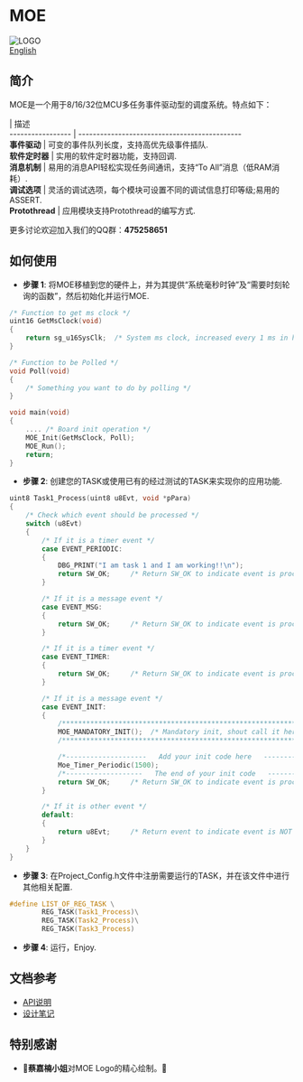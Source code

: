 # MOE   
![LOGO](https://github.com/ianhom/MOE/blob/master/Documents/Pic/MOE_logo_V0_1e.png?raw=true)   
[English](https://github.com/ianhom/MOE/blob/master/README.md) 
## 简介
MOE是一个用于8/16/32位MCU多任务事件驱动型的调度系统。特点如下：   

 | 描述     
----------------- | ---------------------------------------------   
**事件驱动** | 可变的事件队列长度，支持高优先级事件插队.   
**软件定时器** | 实用的软件定时器功能，支持回调.   
**消息机制** | 易用的消息API轻松实现任务间通讯，支持“To All”消息（低RAM消耗）.   
**调试选项** | 灵活的调试选项，每个模块可设置不同的调试信息打印等级;易用的ASSERT.  
**Protothread** | 应用模块支持Protothread的编写方式.

更多讨论欢迎加入我们的QQ群：**475258651**

## 如何使用
- **步骤 1**: 将MOE移植到您的硬件上，并为其提供“系统毫秒时钟”及“需要时刻轮询的函数”，然后初始化并运行MOE.      
```c
/* Function to get ms clock */
uint16 GetMsClock(void)
{
    return sg_u16SysClk;  /* System ms clock, increased every 1 ms in hardware timer interrupt */
}

/* Function to be Polled */
void Poll(void)
{
    /* Something you want to do by polling */
}

void main(void)
{
    .... /* Board init operation */
    MOE_Init(GetMsClock, Poll);
    MOE_Run(); 
    return;
}
```
- **步骤 2**: 创建您的TASK或使用已有的经过测试的TASK来实现你的应用功能.  
```c
uint8 Task1_Process(uint8 u8Evt, void *pPara)
{   
    /* Check which event should be processed */
    switch (u8Evt)
    {
        /* If it is a timer event */
        case EVENT_PERIODIC:       
        {
            DBG_PRINT("I am task 1 and I am working!!\n");
            return SW_OK;     /* Return SW_OK to indicate event is processed */
        }

        /* If it is a message event */
        case EVENT_MSG:       
        {
            return SW_OK;     /* Return SW_OK to indicate event is processed */
        }

        /* If it is a timer event */
        case EVENT_TIMER:       
        {         
            return SW_OK;     /* Return SW_OK to indicate event is processed */
        }

        /* If it is a message event */
        case EVENT_INIT:       
        {
            /******************************************************************/
            MOE_MANDATORY_INIT();  /* Mandatory init, shout call it here only */
            /******************************************************************/

            /*--------------------   Add your init code here   ----------------------*/
            Moe_Timer_Periodic(1500);
            /*-------------------   The end of your init code   ---------------------*/
            return SW_OK;     /* Return SW_OK to indicate event is processed */
        }

        /* If it is other event */
        default:       
        {
            return u8Evt;     /* Return event to indicate event is NOT processed */
        }
    }
}
```
- **步骤 3**: 在Project_Config.h文件中注册需要运行的TASK，并在该文件中进行其他相关配置.   
```c
#define LIST_OF_REG_TASK \
        REG_TASK(Task1_Process)\
        REG_TASK(Task2_Process)\
        REG_TASK(Task3_Process)
```
- **步骤 4**: 运行，Enjoy.   

## 文档参考
 - [API说明](https://github.com/ianhom/MOE/blob/master/Documents/API_Description_Chinese.md)    
 - [设计笔记](https://github.com/ianhom/MOE/blob/master/Documents/Design_Record.md)    
 
## 特别感谢
- :tada:**蔡嘉楠小姐**对MOE Logo的精心绘制。:tada:
